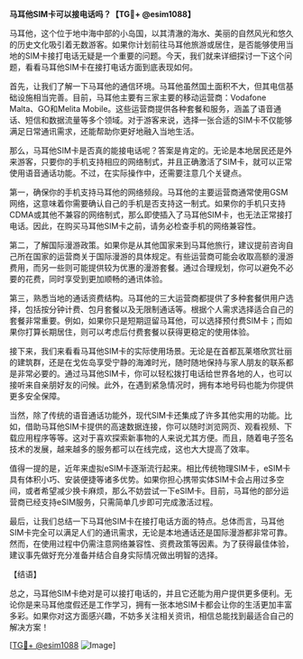 **马耳他SIM卡可以接电话吗？【TG💪+ @esim1088】**

马耳他，这个位于地中海中部的小岛国，以其清澈的海水、美丽的自然风光和悠久的历史文化吸引着无数游客。如果你计划前往马耳他旅游或居住，是否能够使用当地的SIM卡接打电话无疑是一个重要的问题。今天，我们就来详细探讨一下这个问题，看看马耳他SIM卡在接打电话方面到底表现如何。

首先，让我们了解一下马耳他的通信环境。马耳他虽然国土面积不大，但其电信基础设施相当完善。目前，马耳他主要有三家主要的移动运营商：Vodafone Malta、GO和Melita Mobile。这些运营商提供各种套餐和服务，涵盖了语音通话、短信和数据流量等多个领域。对于游客来说，选择一张合适的SIM卡不仅能够满足日常通讯需求，还能帮助你更好地融入当地生活。

那么，马耳他SIM卡是否真的能接电话呢？答案是肯定的。无论是本地居民还是外来游客，只要你的手机支持相应的网络制式，并且正确激活了SIM卡，就可以正常使用语音通话功能。不过，在实际操作中，还需要注意几个关键点。

第一，确保你的手机支持马耳他的网络频段。马耳他的主要运营商通常使用GSM网络，这意味着你需要确认自己的手机是否支持这一制式。如果你的手机只支持CDMA或其他不兼容的网络制式，那么即使插入了马耳他SIM卡，也无法正常接打电话。因此，在购买马耳他SIM卡之前，请务必检查手机的网络兼容性。

第二，了解国际漫游政策。如果你是从其他国家来到马耳他旅行，建议提前咨询自己所在国家的运营商关于国际漫游的具体规定。有些运营商可能会收取高额的漫游费用，而另一些则可能提供较为优惠的漫游套餐。通过合理规划，你可以避免不必要的花费，同时享受到更加顺畅的通讯体验。

第三，熟悉当地的通话资费结构。马耳他的三大运营商都提供了多种套餐供用户选择，包括按分钟计费、包月套餐以及无限制通话等。根据个人需求选择适合自己的套餐非常重要。例如，如果你只是短期逗留马耳他，可以选择预付费SIM卡；而如果你打算长期居住，则可以考虑后付费套餐以获得更稳定的使用体验。

接下来，我们来看看马耳他SIM卡的实际使用场景。无论是在首都瓦莱塔欣赏壮丽的建筑群，还是在戈佐岛享受宁静的海滩时光，随时随地保持与家人朋友的联系都是非常必要的。通过马耳他SIM卡，你可以轻松拨打电话给世界各地的人，也可以接听来自亲朋好友的问候。此外，在遇到紧急情况时，拥有本地号码也能为你提供更多安全保障。

当然，除了传统的语音通话功能外，现代SIM卡还集成了许多其他实用的功能。比如，借助马耳他SIM卡提供的高速数据连接，你可以随时浏览网页、观看视频、下载应用程序等等。这对于喜欢探索新事物的人来说尤其方便。而且，随着电子签名技术的发展，越来越多的服务都可以在线完成，这也大大提高了效率。

值得一提的是，近年来虚拟eSIM卡逐渐流行起来。相比传统物理SIM卡，eSIM卡具有体积小巧、安装便捷等诸多优势。如果你担心携带实体SIM卡会占用过多空间，或者希望减少换卡麻烦，那么不妨尝试一下eSIM卡。目前，马耳他的部分运营商已经支持eSIM服务，只需简单几步即可完成激活过程。

最后，让我们总结一下马耳他SIM卡在接打电话方面的特点。总体而言，马耳他SIM卡完全可以满足人们的通讯需求，无论是本地通话还是国际漫游都非常可靠。然而，在使用过程中仍需注意网络兼容性、资费政策等因素。为了获得最佳体验，建议事先做好充分准备并结合自身实际情况做出明智的选择。

【结语】

总之，马耳他SIM卡绝对是可以接打电话的，并且它还能为用户提供更多便利。无论你是来马耳他度假还是工作学习，拥有一张本地SIM卡都会让你的生活更加丰富多彩。如果你对这方面感兴趣，不妨多关注相关资讯，相信总能找到最适合自己的解决方案！

[[TG💪+ @esim1088](https://t.me/s/esim1088) ![Image](https://i.postimg.cc/4NQfJmqS/Snipaste-2025-05-13-00-14-12.png)]